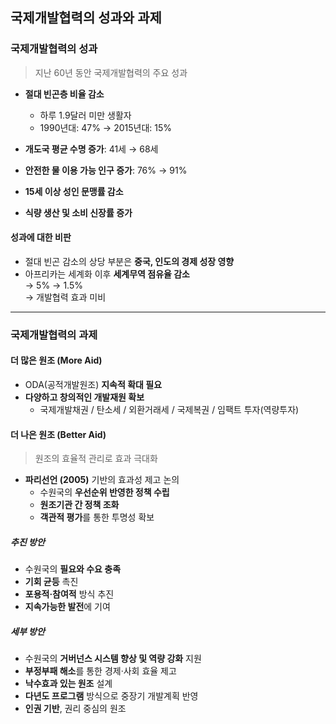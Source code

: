 ## 국제개발협력의 성과와 과제

### 국제개발협력의 성과

> 지난 60년 동안 국제개발협력의 주요 성과

- **절대 빈곤층 비율 감소**  
  - 하루 1.9달러 미만 생활자  
  - 1990년대: 47% → 2015년대: 15%

- **개도국 평균 수명 증가**: 41세 → 68세  
- **안전한 물 이용 가능 인구 증가**: 76% → 91%  
- **15세 이상 성인 문맹률 감소**  
- **식량 생산 및 소비 신장률 증가**

####  성과에 대한 비판

- 절대 빈곤 감소의 상당 부분은 **중국, 인도의 경제 성장 영향**
- 아프리카는 세계화 이후 **세계무역 점유율 감소**  
  → 5% → 1.5%  
  → 개발협력 효과 미비

---

### 국제개발협력의 과제

#### 더 많은 원조 (More Aid)

- ODA(공적개발원조) **지속적 확대 필요**
- **다양하고 창의적인 개발재원 확보**  
  - 국제개발채권 / 탄소세 / 외환거래세 / 국제복권 / 임팩트 투자(역량투자)

#### 더 나은 원조 (Better Aid)

> 원조의 효율적 관리로 효과 극대화

- **파리선언 (2005)** 기반의 효과성 제고 논의
  - 수원국의 **우선순위 반영한 정책 수립**
  - **원조기관 간 정책 조화**
  - **객관적 평가**를 통한 투명성 확보

##### 추진 방안

- 수원국의 **필요와 수요 충족**
- **기회 균등** 촉진
- **포용적·참여적** 방식 추진
- **지속가능한 발전**에 기여

##### 세부 방안

- 수원국의 **거버넌스 시스템 향상 및 역량 강화** 지원
- **부정부패 해소**를 통한 경제·사회 효율 제고
- **낙수효과 있는 원조** 설계
- **다년도 프로그램** 방식으로 중장기 개발계획 반영
- **인권 기반**, 권리 중심의 원조


